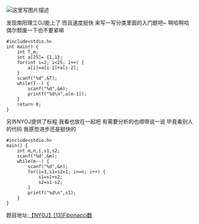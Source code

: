 ![这里写图片描述](http://img.blog.csdn.net/20160119214410975)

发现南阳理工OJ能上了
而且速度挺快
来写一写分类里面的入门题吧~
啊哈啊哈
偶尔颓废一下也不要紧嘛

```
#include<stdio.h>
int main() {
	int T,m;
	int a[25]= {1,1};
	for(int i=2; i<25; i++) {
		a[i]=a[i-1]+a[i-2];
	}
	scanf("%d",&T);
	while(T--) {
		scanf("%d",&m);
		printf("%d\n",a[m-1]);
	}
	return 0;
}
```
另外NYOJ提供了标程
我看也放在一起吧
有需要分析的也顺带说一说
毕竟看别人的代码
我感觉进步还是挺快的

```
#include<stdio.h>
main() {
	int m,n,i,s1,s2;
	scanf("%d",&m);
	while(m--) {
		scanf("%d",&n);
		for(i=3,s1=s2=1; i<=n; i++) {
			s1=s1+s2;
			s2=s1-s2;
		}
		printf("%d\n",s1);
	}
}
```

题目地址:[【NYOJ】[13]Fibonacci数](http://acm.nyist.net/JudgeOnline/problem.php?pid=13)